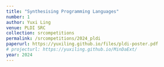 ```yaml
---
title: "Synthesising Programming Languages"
number: 1
author: Yuxi Ling
venue: PLDI SRC
collection: srcompetitions
permalink: /srcompetitions/2024_pldi
paperurl: https://yuxiling.github.io/files/pldi-poster.pdf
# projecturl: https://yuxiling.github.io/MinDaExt/
year: 2024
---
```

